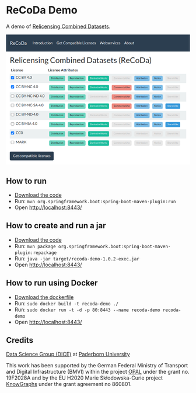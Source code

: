 # ReCoDa Demo

A demo of [Relicensing Combined Datasets](https://github.com/dice-group/ReCoDa).

![ReCoDa](doc/ReCoDa-Screenshot.png)


## How to run

- [Download the code](https://github.com/dice-group/ReCoDa/archive/demo.zip)
- Run: `mvn org.springframework.boot:spring-boot-maven-plugin:run`
- Open [http://localhost:8443/](http://localhost:8443/)


## How to create and run a jar

- [Download the code](https://github.com/dice-group/ReCoDa/archive/demo.zip)
- Run: `mvn package org.springframework.boot:spring-boot-maven-plugin:repackage`
- Run: `java -jar target/recoda-demo-1.0.2-exec.jar`
- Open [http://localhost:8443/](http://localhost:8443/)


## How to run using Docker

- [Download the dockerfile](https://raw.githubusercontent.com/dice-group/ReCoDa/demo/Dockerfile)
- Run: `sudo docker build -t recoda-demo ./`
- Run: `sudo docker run -t -d -p 80:8443 --name recoda-demo recoda-demo`
- Open [http://localhost:8443/](http://localhost:80/)


## Credits

[Data Science Group (DICE)](https://dice-research.org/) at [Paderborn University](https://www.uni-paderborn.de/)

This work has been supported by the German Federal Ministry of Transport and Digital Infrastructure (BMVI) within the
project [OPAL](https://dice-research.org/OPAL) under the grant no. 19F2028A and by the EU
H2020 Marie Skłodowska-Curie project [KnowGraphs](https://knowgraphs.eu/) under
the grant agreement no 860801.

